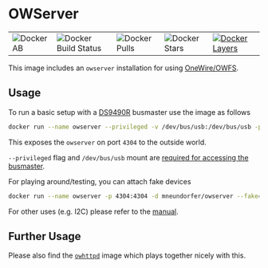 # OWServer

|   |   |   |   |   |
| - | - | - | - | - |
| ![Docker AB](https://img.shields.io/docker/automated/mneundorfer/owserver.svg) | ![Docker Build Status](https://img.shields.io/docker/build/mneundorfer/owserver.svg) | ![Docker Pulls](https://img.shields.io/docker/pulls/mneundorfer/owserver.svg) | ![Docker Stars](https://img.shields.io/docker/stars/mneundorfer/owserver.svg) | [![Docker Layers](https://images.microbadger.com/badges/image/mneundorfer/owserver.svg)](https://microbadger.com/images/mneundorfer/owserver)

This image includes an `owserver` installation for using [OneWire/OWFS](http://owfs.org/).

## Usage

To run a basic setup with a [DS9490R](http://owfs.org/index.php?page=usb-ds9490r) busmaster use the image as follows

```bash
docker run --name owserver --privileged -v /dev/bus/usb:/dev/bus/usb -p 4304:4304 -d mneundorfer/owserver -uall -uscan
```

This exposes the `owserver` on port `4304` to the outside world.

`--privileged` flag and `/dev/bus/usb` mount are [required for accessing the busmaster](https://stackoverflow.com/a/24231872).

For playing around/testing, you can attach fake devices

```bash
docker run --name owserver -p 4304:4304 -d mneundorfer/owserver --fake=DS18S20,DS2405
```

For other uses (e.g. I2C) please refer to the [manual](http://owfs.org/index.php?page=owserver).

## Further Usage

Please also find the [`owhttpd`](https://github.com/mneundorfer/owhttpd) image which plays together nicely with this.